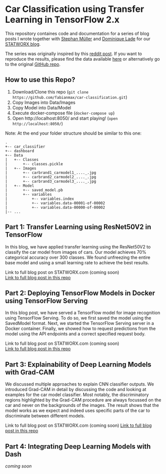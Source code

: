 # Car Classification using Transfer Learning in TensorFlow 2.x

This repository containes code and documentation for a series of blog posts I wrote together with [Stephan Müller](https://github.com/mueller-stephan) and [Dominique Lade](https://github.com/DominiqueLade) for our [STATWORX blog](https://www.statworx.com/de/blog).

The series was originally inspired by this [reddit post](https://www.reddit.com/r/MachineLearning/comments/ek5zwv/p_64000_pictures_of_cars_labeled_by_make_model/?utm_source=share&utm_medium=ios_app&utm_name=iossmf). If you want to reproduce the results, please find the data available [here](https://drive.google.com/file/d/1TQQuT60bddyeGBVfwNOk6nxYavxQdZJD/view) or alternatively go to the original [GitHub repo](https://github.com/nicolas-gervais/predicting-car-price-from-scraped-data/tree/master/picture-scraper).   

## How to use this Repo?
1. Download/Clone this repo (`git clone https://github.com/fabianmax/car-classification.git`)
2. Copy Images into Data/Images
3. Copy Model into Data/Model
4. Execute docker-compose file (`docker-compose up`)
5. Open http://localhost:8050/ and start playing! (`open http://localhost:8050/`)

Note: At the end your folder structure should be similar to this one:

```
.
+-- car_classifier
+-- dashboard
+-- Data
|   +-- Classes
|       +-- classes.pickle
|   +-- Images
|       +-- carbrand1_carmodel1_...._.jpg
|       +-- carbrand2_carmodel2_...._.jpg
|       +-- carbrand3_carmodel3_...._.jpg
|   +-- Model
|       +-- saved_model.pb
|       +-- variables
|           +-- variables.index
|           +-- variables.data-00001-of-00002
|           +-- variables.data-00000-of-00002
|-- ...
```

## Part 1: Transfer Learning using ResNet50V2 in TensorFlow

In this blog, we have applied transfer learning using the ResNet50V2 to classify the car model from images of cars. Our model achieves 70% categorical accuracy over 300 classes. We found unfreezing the entire base model and using a small learning rate to achieve the best results.

Link to full blog post on STATWORX.com (coming soon)  
[Link to full blog post in this repo](https://github.com/fabianmax/car-classification/blob/master/blog/Blog_Part_1_Transfer_Learning_with_ResNet.md)

## Part 2: Deploying TensorFlow Models in Docker using TensorFlow Serving

In this blog post, we have served a TensorFlow model for image recognition using TensorFlow Serving. To do so, we first saved the model using the SavedModel format. Next, we started the TensorFlow Serving server in a Docker container. Finally, we showed how to request predictions from the model using the API endpoints and a correct specified request body.

Link to full blog post on STATWORX.com (coming soon)  
[Link to full blog post in this repo](https://github.com/fabianmax/car-classification/blob/master/blog/Blog_Part_2_Deploying_TensorFlow_Models_in_Docker_using_TensorFlow_Serving.md)

## Part 3: Explainability of Deep Learning Models with Grad-CAM

We discussed multiple approaches to explain CNN classifier outputs. We introduced Grad-CAM in detail by discussing the code and looking at examples for the car model classifier. Most notably, the discriminatory regions highlighted by the Grad-CAM procedure are always focussed on the car and never on the backgrounds of the images. The result shows that the model works as we expect and indeed uses specific parts of the car to discriminate between different models.

Link to full blog post on STATWORX.com (coming soon) 
[Link to full blog post in this repo](https://github.com/fabianmax/car-classification/blob/master/blog/Blog_Part_3_Explainable_AI_for_Computer_Vision.md)

## Part 4: Integrating Deep Learning Models with Dash

*coming soon*
